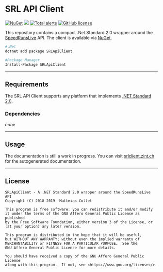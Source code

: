 ﻿# SRL API Client

[![NuGet](https://img.shields.io/nuget/v/SRLApiClient.svg)](https://www.nuget.org/packages/SRLApiClient) [![](https://img.shields.io/travis/BitPatty/SRLApiClient.svg?logo=travis)](https://travis-ci.org/BitPatty/SRLApiClient) [![Total alerts](https://img.shields.io/lgtm/alerts/g/BitPatty/SRLApiClient.svg?logo=lgtm&logoWidth=18)](https://lgtm.com/projects/g/BitPatty/SRLApiClient/alerts/) [![GitHub license](https://img.shields.io/badge/license-AGPLv3-blue.svg)](https://raw.githubusercontent.com/BitPatty/SRLApiClient/master/LICENSE)

This repository contains a compact .Net Standard 2.0 wrapper around the [SpeedRunsLive](http://speedrunslive.com) API. The client is available via [NuGet](https://www.nuget.org/packages/SRLApiClient).

```bash
#.Net
dotnet add package SRLApiClient

#Package Manager
Install-Package SRLApiClient
```

---

## Requirements

The SRL API Client supports any platform that implements [.NET Standard 2.0](https://docs.microsoft.com/en-us/dotnet/standard/net-standard#net-implementation-support).

### Dependencies

_none_

---

## Usage

The documentation is still a work in progress. You can visit [srlclient.zint.ch](https://srlclient.zint.ch) for the autogenerated documentation.

---

## License

```
SRLApiClient - A .NET Standard 2.0 wrapper around the SpeedRunsLive API
Copyright (C) 2018-2019  Matteias Collet

This program is free software: you can redistribute it and/or modify
it under the terms of the GNU Affero General Public License as published
by the Free Software Foundation, either version 3 of the License, or
(at your option) any later version.

This program is distributed in the hope that it will be useful,
but WITHOUT ANY WARRANTY; without even the implied warranty of
MERCHANTABILITY or FITNESS FOR A PARTICULAR PURPOSE.  See the
GNU Affero General Public License for more details.

You should have received a copy of the GNU Affero General Public License
along with this program.  If not, see <https://www.gnu.org/licenses/>.
```
